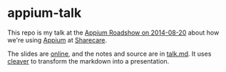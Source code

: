 appium-talk
===========

This repo is my talk at the [Appium Roadshow on 2014-08-20](http://sauceio.com/index.php/2014/07/appium-roadshow-nyc/) about how we're using [Appium](http://appium.io) at [Sharecare](http://www.sharecare.com).

The slides are [online](http://danielgempesaw.com/appium-talk), and the notes and source are in [talk.md](talk.md). It uses [cleaver](https://www.npmjs.org/package/cleaver) to transform the markdown into a presentation.
